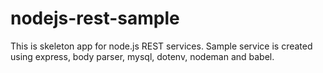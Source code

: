 # nodejs-rest-sample

This is skeleton app for node.js REST services. Sample service is created using express, body parser, mysql, dotenv, nodeman and babel.